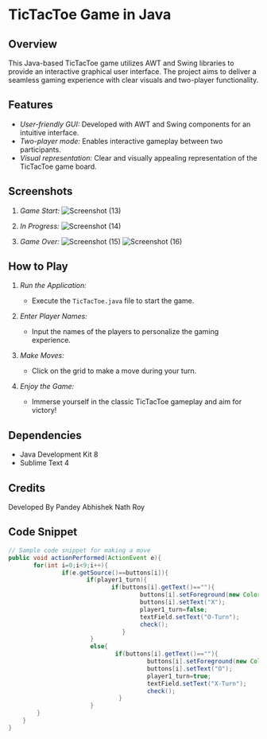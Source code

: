 # TicTacToe Game in Java

## Overview
This Java-based TicTacToe game utilizes AWT and Swing libraries to provide an interactive graphical user interface. The project aims to deliver a seamless gaming experience with clear visuals and two-player functionality.

## Features
- *User-friendly GUI:* Developed with AWT and Swing components for an intuitive interface.
- *Two-player mode:* Enables interactive gameplay between two participants.
- *Visual representation:* Clear and visually appealing representation of the TicTacToe game board.

## Screenshots
1. *Game Start:*
  ![Screenshot (13)](https://github.com/vjabhi000985/TicTacToeGame/assets/46738718/274ef0cb-c4e7-42b8-9532-229e70565d48)

3. *In Progress:*
  ![Screenshot (14)](https://github.com/vjabhi000985/TicTacToeGame/assets/46738718/9cc0a855-8342-40ca-bcf9-829a08207d8d)

4. *Game Over:*
  ![Screenshot (15)](https://github.com/vjabhi000985/TicTacToeGame/assets/46738718/9c5ee013-659a-4143-8052-f954078b2b40)
![Screenshot (16)](https://github.com/vjabhi000985/TicTacToeGame/assets/46738718/ced2536f-376f-4424-933c-54f8f72b7c37)

## How to Play
1. *Run the Application:*
   - Execute the `TicTacToe.java` file to start the game.
   
2. *Enter Player Names:*
   - Input the names of the players to personalize the gaming experience.
   
3. *Make Moves:*
   - Click on the grid to make a move during your turn.
   
4. *Enjoy the Game:*
   - Immerse yourself in the classic TicTacToe gameplay and aim for victory!
  
## Dependencies
   - Java Development Kit 8
   - Sublime Text 4

## Credits
Developed By Pandey Abhishek Nath Roy

## Code Snippet
```java
// Sample code snippet for making a move
public void actionPerformed(ActionEvent e){
       for(int i=0;i<9;i++){
               if(e.getSource()==buttons[i]){
                      if(player1_turn){
                             if(buttons[i].getText()==""){
                                     buttons[i].setForeground(new Color(255,0,0));
                                     buttons[i].setText("X");
                                     player1_turn=false;
                                     textField.setText("O-Turn");
                                     check();
                                }
                       }
                       else{
                              if(buttons[i].getText()==""){
                                       buttons[i].setForeground(new Color(0,0,255));
                                       buttons[i].setText("O");
                                       player1_turn=true;
                                       textField.setText("X-Turn");
                                       check();
                               }
                       }
		}
	}
}

